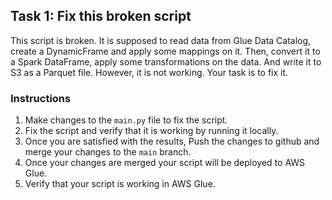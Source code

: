## Task 1: Fix this broken script

This script is broken. It is supposed to read data from Glue Data Catalog, create a DynamicFrame and apply some mappings
on it. Then, convert it to a Spark DataFrame, apply some transformations on the data. And write it to S3 as a Parquet
file. However, it is not working. Your task is to fix it.

### Instructions

1. Make changes to the `main.py` file to fix the script.
2. Fix the script and verify that it is working by running it locally.
3. Once you are satisfied with the results, Push the changes to github and merge your changes to the `main` branch.
4. Once your changes are merged your script will be deployed to AWS Glue.
5. Verify that your script is working in AWS Glue.
